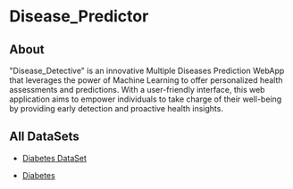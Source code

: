 # Disease_Predictor

## About

"Disease_Detective" is an innovative Multiple Diseases Prediction WebApp that leverages the power of Machine Learning to offer personalized health assessments and predictions. With a user-friendly interface, this web application aims to empower individuals to take charge of their well-being by providing early detection and proactive health insights.

## All DataSets

- [Diabetes DataSet](https://github.com/Akshar106/Disease_Predictor/blob/main/All%20Datasets/diabetes.csv)



 - [Diabetes](https://github.com/Akshar106/Disease_Predictor/blob/main/All%20Jupyter%20Notebook%20Files/Diabetes_Prediction.ipynb)
